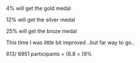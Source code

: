 
###

4% will get the gold medal

12% will get the silver medal

25% will get the broze medal

This time I was little bit improved ..but far way to go..

613/ 6951 participants = (8.8 = )9%
